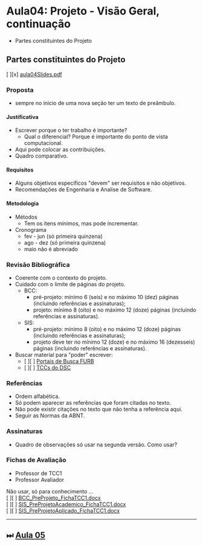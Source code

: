 # Aula04: Projeto - Visão Geral, continuação

- Partes constituintes do Projeto  

## Partes constituintes do Projeto

[ ][x] [aula04Slides.pdf](aula04Slides.pdf "aula04Slides.pdf")  

### Proposta

- sempre no inicio de uma nova seção ter um texto de preâmbulo.  

#### Justificativa

- Escrever porque o ter trabalho é importante?  
  - Qual o diferencial? Porque é importante do ponto de vista computacional.  
- Aqui pode colocar as contribuições.  
- Quadro comparativo.  

#### Requisitos

- Alguns objetivos específicos "devem" ser requisitos e não objetivos.  
- Recomendações de Engenharia e Analise de Software.  

#### Metodologia

- Métodos  
  - Tem os itens mínimos, mas pode incrementar.  
- Cronograma  
  - fev - jun (só primeira quinzena)  
  - ago - dez (só primeira quinzena)  
  - maio não é abreviado  

### Revisão Bibliográfica

- Coerente com o contexto do projeto.  
- Cuidado com o limite de páginas do projeto.  
  - BCC:  
    - pré-projeto: mínimo 6 (seis) e no máximo 10 (dez) páginas (incluindo referências e assinaturas);  
    - projeto: mínimo 8 (oito) e no máximo 12 (doze) páginas (incluindo referências e assinaturas).  
  - SIS:
    - pré-projeto: mínimo 8 (oito) e no máximo 12 (doze) páginas (incluindo referências e assinaturas);  
    - projeto deve ter no mínimo 12 (doze) e no máximo 16 (dezesseis) páginas (incluindo referências e assinaturas).  
- Buscar material para "poder" escrever:
  - [ ][ ] [Portais de Busca FURB](<https://www.furb.br/web/4570/servicos/biblioteca/portais-de-busca> "Portais de Busca FURB")  
  - [ ][ ] [TCCs do DSC](<http://dsc.inf.furb.br/tcc/index.php?cd=3> "TCCs do DSC")  

### Referências

- Ordem alfabética.  
- Só podem aparecer as referências que foram citadas no texto.  
- Não pode existir citações no texto que não tenha a referência aqui.  
- Seguir as Normas da ABNT.  

### Assinaturas

- Quadro de observações só usar na segunda versão. Como usar?  

### Fichas de Avaliação

- Professor de TCC1  
- Professor Avaliador  

Não usar, só para conhecimento ...  
[ ][ ] [BCC_PreProjeto_FichaTCC1.docx](Material/BCC_PreProjeto_FichaTCC1.docx "BCC_PreProjeto_FichaTCC1.docx")  
[ ][ ] [SIS_PreProjetoAcademico_FichaTCC1.docx](Material/SIS_PreProjetoAcademico_FichaTCC1.docx "SIS_PreProjetoAcademico_FichaTCC1.docx")  
[ ][ ] [SIS_PreProjetoAplicado_FichaTCC1.docx](Material/SIS_PreProjetoAplicado_FichaTCC1.docx "SIS_PreProjetoAplicado_FichaTCC1.docx")  

----------

## ⏭ [Aula 05](aula05Anotacoes.md "Aula 05")  

<!--
[FIXME: arrumar as fontes bibliográficas]  
## Principais Referências Bibliográficas​
-->